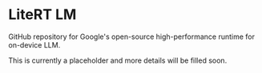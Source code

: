 # LiteRT LM
GitHub repository for Google's open-source high-performance runtime for
on-device LLM.

This is currently a placeholder and more details will be filled soon.
